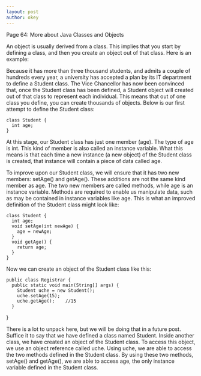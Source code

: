 ```yaml
---
layout: post
author: okey
---
```

Page 64: More about Java Classes and Objects

An object is usually derived from a class. This implies that you start by defining a class,
and then you create an object out of that class. Here is an example:

Because it has more than three thousand students, and admits a couple of hundreds every year,
a university has accepted a plan by its IT department to define a Student class. The Vice 
Chancellor has now been convinced that, once the Student class has been defined, a Student 
object will created out of that class to represent each individual. This means that out of
one class you define, you can create thousands of objects. Below is our first attempt to define
the Student class:

```
class Student {
  int age;
}
```


At this stage, our Student class has just one member (age). The type of age is int. This kind of member 
is also called an instance variable. What this means is that each time a new instance (a new object) of 
the Student class is created, that instance will contain a piece of data called age.

To improve upon our Student class, we will ensure that it has two new members: setAge() and getAge().
These additions are not the same kind member as age. The two new members are called methods, while age is 
an instance variable. Methods are required to enable us manipulate data, such as may be contained in 
instance variables like age. This is what an improved definition of the Student class might look like:

```
class Student {
  int age;
  void setAge(int newAge) {
    age = newAge;
  }
  void getAge() {
    return age;
  }
}
```

Now we can create an object of the Student class like this:
```
public class Registrar {
  public static void main(String[] args) {
    Student uche = new Student();
    uche.setAge(15);
    uche.getAge();    //15
  }
  ```
}

There is a lot to unpack here, but we will be doing that in a future post. Suffice it 
to say that we have defined a class named Student. Inside another class, we have created 
an object of the Student class. To access this object, we use an object reference called uche. 
Using uche, we are able to access the two methods defined in the Student class. By using these 
two methods, setAge() and getAge(), we are able to access age, the only instance variable defined in
the Student class.
